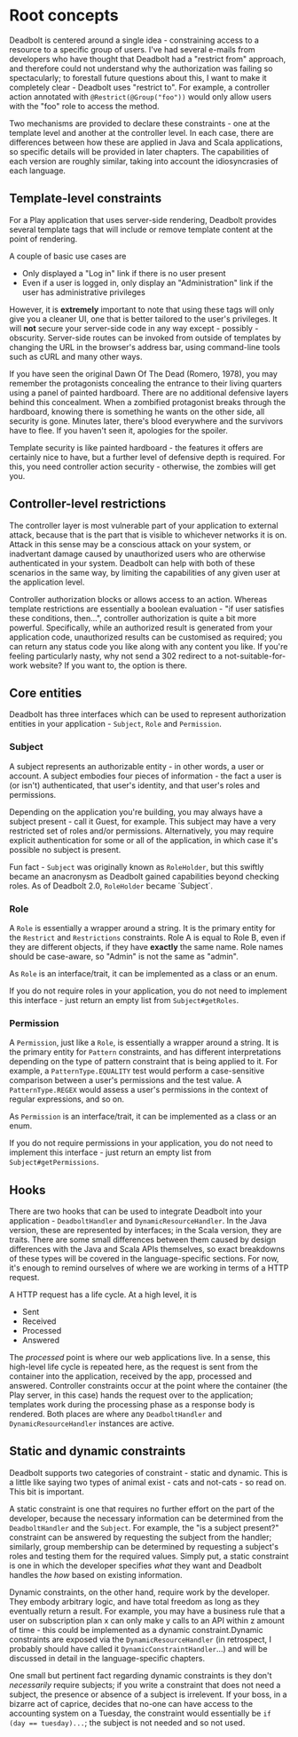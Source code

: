 # Root concepts

Deadbolt is centered around a single idea - constraining access to a resource to a specific group of users.  I've had several e-mails from developers who have thought that Deadbolt had a "restrict from" approach, and therefore could not understand why the authorization was failing so spectacularly; to forestall future questions about this, I want to make it completely clear - Deadbolt uses "restrict to".  For example, a controller action annotated with `@Restrict(@Group("foo"))` would only allow users with the "foo" role to access the method.


Two mechanisms are provided to declare these constraints - one at the template level and another at the controller level.  In each case, there are differences between how these are applied in Java and Scala applications, so specific details will be provided in later chapters.  The capabilities of each version are roughly similar, taking into account the idiosyncrasies of each language.


## Template-level constraints
For a Play application that uses server-side rendering, Deadbolt provides several template tags that will include or remove template content at the point of rendering.


A couple of basic use cases are

* Only displayed a "Log in" link if there is no user present
* Even if a user is logged in, only display an "Administration" link if the user has administrative privileges


However, it is **extremely** important to note that using these tags will only give you a cleaner UI, one that is better tailored to the user's privileges.  It will **not** secure your server-side code in any way except - possibly - obscurity.  Server-side routes can be invoked from outside of templates by changing the URL in the browser's address bar, using command-line tools such as cURL and many other ways.


If you have seen the original Dawn Of The Dead (Romero, 1978), you may remember the protagonists concealing the entrance to their living quarters using a panel of painted hardboard.  There are no additional defensive layers behind this concealment.  When a zombified protagonist breaks through the hardboard, knowing there is something he wants on the other side, all security is gone.  Minutes later, there's blood everywhere and the survivors have to flee.  If you haven't seen it, apologies for the spoiler.


Template security is like painted hardboard - the features it offers are certainly nice to have, but a further level of defensive depth is required.  For this, you need controller action security - otherwise, the zombies will get you.


## Controller-level restrictions
The controller layer is most vulnerable part of your application to external attack, because that is the part that is visible to whichever networks it is on.  Attack in this sense may be a conscious attack on your system, or inadvertant damage caused by unauthorized users who are otherwise authenticated in your system.  Deadbolt can help with both of these scenarios in the same way, by limiting the capabilities of any given user at the application level.


Controller authorization blocks or allows access to an action.  Whereas template restrictions are essentially a boolean evaluation - "if user satisfies these conditions, then...", controller authorization is quite a bit more powerful.  Specifically, while an authorized result is generated from your application code, unauthorized results can be customised as required; you can return any status code you like along with any content you like.  If you're feeling particularly nasty, why not send a 302 redirect to a not-suitable-for-work website?  If you want to, the option is there.

## Core entities
Deadbolt has three interfaces which can be used to represent authorization entities in your application - `Subject`, `Role` and `Permission`.


### Subject
A subject represents an authorizable entity - in other words, a user or account.  A subject embodies four pieces of information - the fact a user is (or isn't) authenticated, that user's identity, and that user's roles and permissions.

Depending on the application you're building, you may always have a subject present - call it Guest, for example.  This subject may have a very restricted set of roles and/or permissions.  Alternatively, you may require explicit authentication for some or all of the application, in which case it's possible no subject is present. 

Fun fact - `Subject` was originally known as `RoleHolder`, but this swiftly became an anacronysm as Deadbolt gained capabilities beyond checking roles.  As of Deadbolt 2.0, `RoleHolder` became ´Subject´.


### Role
A `Role` is essentially a wrapper around a string.  It is the primary entity for the `Restrict` and `Restrictions` constraints.  Role A is equal to Role B, even if they are different objects, if they have **exactly** the same name.  Role names should be case-aware, so "Admin" is not the same as "admin".

As `Role` is an interface/trait, it can be implemented as a class or an enum.

If you do not require roles in your application, you do not need to implement this interface - just return an empty list from `Subject#getRoles`.

### Permission
A `Permission`, just like a `Role`, is essentially a wrapper around a string.  It is the primary entity for `Pattern` constraints, and has different interpretations depending on the type of pattern constraint that is being applied to it.  For example, a `PatternType.EQUALITY` test would perform a case-sensitive comparison between a user's permissions and the test value.  A `PatternType.REGEX` would assess a user's permissions in the context of regular expressions, and so on.

As `Permission` is an interface/trait, it can be implemented as a class or an enum.

If you do not require permissions in your application, you do not need to implement this interface - just return an empty list from `Subject#getPermissions`.


## Hooks
There are two hooks that can be used to integrate Deadbolt into your application - `DeadboltHandler` and `DynamicResourceHandler`.  In the Java version, these are represented by interfaces; in the Scala version, they are traits.  There are some small differences between them caused by design differences with the Java and Scala APIs themselves, so exact breakdowns of these types will be covered in the language-specific sections.  For now, it's enough to remind ourselves of where we are working in terms of a HTTP request.

A HTTP request has a life cycle.  At a high level, it is

* Sent
* Received
* Processed
* Answered

The *processed* point is where our web applications live.  In a sense, this high-level life cycle is repeated here, as the request is sent from the container into the application, received by the app, processed and answered.  Controller constraints occur at the point where the container (the Play server, in this case) hands the request over to the application;  templates work during the processing phase as a response body is rendered.  Both places are where any `DeadboltHandler` and `DynamicResourceHandler` instances are active.

## Static and dynamic constraints
Deadbolt supports two categories of constraint - static and dynamic.  This is a little like saying two types of animal exist - cats and not-cats - so read on.  This bit is important.

A static constraint is one that requires no further effort on the part of the developer, because the necessary information can be determined from the `DeadboltHandler` and the `Subject`.  For example, the "is a subject present?" constraint can be answered by requesting the subject from the handler; similarly, group membership can be determined by requesting a subject's roles and testing them for the required values.  Simply put, a static constraint is one in which the developer specifies *what* they want and Deadbolt handles the *how* based on existing information.

Dynamic constraints, on the other hand, require work by the developer.  They embody arbitrary logic, and have total freedom as long as they eventually return a result.  For example, you may have a business rule that a user on subscription plan x can only make y calls to an API within z amount of time - this could be implemented as a dynamic constraint.Dynamic constraints are exposed via the `DynamicResourceHandler` (in retrospect, I probably should have called it `DynamicConstraintHandler`...) and will be discussed in detail in the language-specific chapters. 

One small but pertinent fact regarding dynamic constraints is they don't *necessarily* require subjects; if you write a constraint that does not need a subject, the presence or absence of a subject is irrelevent.  If your boss, in a bizarre act of caprice, decides that no-one can have access to the accounting system on a Tuesday, the constraint would essentially be `if (day == tuesday)...`; the subject is not needed and so not used.